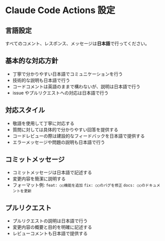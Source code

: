 # Claude Code Actions 設定

## 言語設定
すべてのコメント、レスポンス、メッセージは**日本語**で行ってください。

## 基本的な対応方針
- 丁寧で分かりやすい日本語でコミュニケーションを行う
- 技術的な説明も日本語で行う
- コードコメントは英語のままで構わないが、説明は日本語で行う
- issue やプルリクエストへの対応は日本語で行う

## 対応スタイル
- 敬語を使用して丁寧に対応する
- 質問に対しては具体的で分かりやすい回答を提供する
- コードレビューの際は建設的なフィードバックを日本語で提供する
- エラーメッセージや問題の説明も日本語で行う

## コミットメッセージ
- コミットメッセージは日本語で記述する
- 変更内容を簡潔に説明する
- フォーマット例: `feat: ○○機能を追加` `fix: ○○のバグを修正` `docs: ○○のドキュメントを更新`

## プルリクエスト
- プルリクエストの説明は日本語で行う
- 変更内容の概要と目的を明確に記述する
- レビューコメントも日本語で提供する